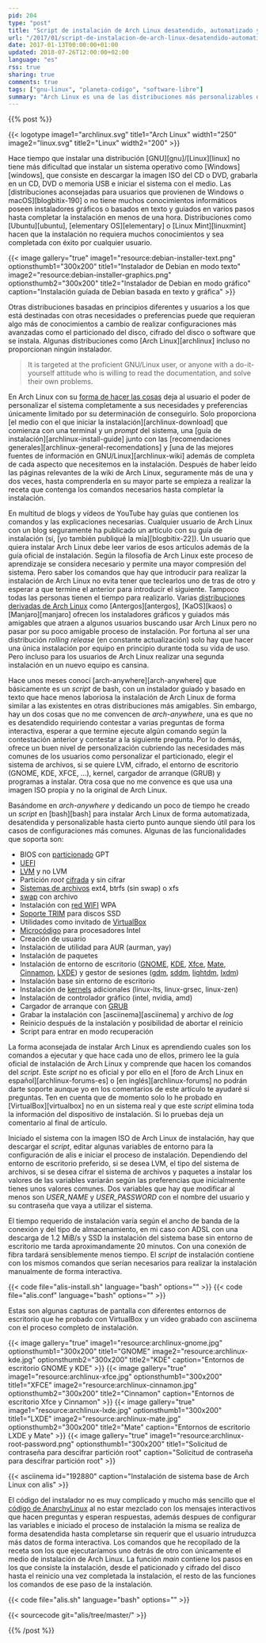```yaml
---
pid: 204
type: "post"
title: "Script de instalación de Arch Linux desatendido, automatizado y personalizable"
url: "/2017/01/script-de-instalacion-de-arch-linux-desatendido-automatizado-y-personalizable/"
date: 2017-01-13T00:00:00+01:00
updated: 2018-07-26T12:00:00+02:00
language: "es"
rss: true
sharing: true
comments: true
tags: ["gnu-linux", "planeta-codigo", "software-libre"]
summary: "Arch Linux es una de las distribuciones más personalizables de GNU/Linux pero cuya instalación requiere leer una buena cantidad de documentación para saber que comandos ejecutar en el _prompt_ del sistema en el que te deja se medio de instalación. Algunos usuarios eligen una distribución como Antergos, KaOS o Manjaro con un instalalador gráfico y guiado simplemente por el hecho de no enfrentarse al instalador de Arch Linux. Ejecutar un comando y esperar a que termine para introducir otro es lento y requiere de atención. "
---
```


{{% post %}}

{{< logotype image1="archlinux.svg" title1="Arch Linux" width1="250" image2="linux.svg" title2="Linux" width2="200" >}}

Hace tiempo que instalar una distribución [GNU][gnu]/[Linux][linux] no tiene más dificultad que instalar un sistema operativo como [Windows][windows], que consiste en descargar la imagen ISO del CD o DVD, grabarla en un CD, DVD o memoria USB e iniciar el sistema con el medio. Las [distribuciones aconsejadas para usuarios que provienen de Windows o macOS][blogbitix-190] o no tiene muchos conocimientos informáticos poseen instaladores gráficos o basados en texto y guiados en varios pasos hasta completar la instalación en menos de una hora. Distribuciones como [Ubuntu][ubuntu], [elementary OS][elementary] o [Linux Mint][linuxmint] hacen que la instalación no requiera muchos conocimientos y sea completada con éxito por cualquier usuario.

{{< image
    gallery="true"
    image1="resource:debian-installer-text.png" optionsthumb1="300x200" title1="Instalador de Debian en modo texto"
    image2="resource:debian-installer-graphics.png" optionsthumb2="300x200" title2="Instalador de Debian en modo gráfico"
    caption="Instalación guíada de Debian basada en texto y gráfica" >}}

Otras distribuciones basadas en principios diferentes y usuarios a los que está destinadas con otras necesidades o preferencias puede que requieran algo más de conocimientos a cambio de realizar configuraciones más avanzadas como el particionado del disco, cifrado del disco o software que se instala. Algunas distribuciones como [Arch Linux][archlinux] incluso no proporcionan ningún instalador.

> It is targeted at the proficient GNU/Linux user, or anyone with a do-it-yourself attitude who is
> willing to read the documentation, and solve their own problems.

En Arch Linux con su [forma de hacer las cosas](https://wiki.archlinux.org/index.php/Arch_Linux) deja al usuario el poder de personalizar el sistema completamente a sus necesidades y preferencias únicamente limitado por su determinación de conseguirlo. Solo proporciona [el medio con el que iniciar la instalación][archlinux-download] que comienza con una terminal y un _prompt_ del sistema, una [guía de instalación][archlinux-install-guide] junto con las [recomendaciones generales][archlinux-general-recomendations] y [una de las mejores fuentes de información en GNU/Linux][archlinux-wiki] además de completa de cada aspecto que necesitemos en la instalación. Después de haber leído las páginas relevantes de la wiki de Arch Linux, seguramente más de una y dos veces, hasta comprenderla en su mayor parte se empieza a realizar la receta que contenga los comandos necesarios hasta completar la instalación.

En multitud de blogs y vídeos de YouTube hay guías que contienen los comandos y las explicaciones necesarias. Cualquier usuario de Arch Linux con un blog seguramente ha publicado un artículo con su guía de instalación (sí, [yo también publiqué la mía][blogbitix-22]). Un usuario que quiera instalar Arch Linux debe leer varios de esos artículos además de la guía oficial de instalación. Según la filosofía de Arch Linux este proceso de aprendizaje se considera necesario y permite una mayor compresión del sistema. Pero saber los comandos que hay que introducir para realizar la instalación de Arch Linux no evita tener que teclearlos uno de tras de otro y esperar a que termine el anterior para introducir el siguiente. Tampoco todas las personas tienen el tiempo para realizarlo. Varias [distribuciones derivadas de Arch Linux](https://wiki.archlinux.org/index.php/Arch-based_distributions) como [Antergos][antergos], [KaOS][kaos] o [Manjaro][manjaro] ofrecen los instaladores gráficos y guiados más amigables que atraen a algunos usuarios buscando usar Arch Linux pero no pasar por su poco amigable proceso de instalación. Por fortuna al ser una distribución _rolling release_ (en constante actualización) solo hay que hacer una única instalación por equipo en principio durante toda su vida de uso. Pero incluso para los usuarios de Arch Linux realizar una segunda instalación en un nuevo equipo es cansina.

Hace unos meses conocí [arch-anywhere][arch-anywhere] que básicamente es un _script_ de bash, con un instalador guiado y basado en texto que hace menos laboriosa la instalación de Arch Linux de forma similar a las existentes en otras distribuciones más amigables. Sin embargo, hay un dos cosas que no me convencen de _arch-anywhere_, una es que no es desatendido requiriendo contestar a varias preguntas de forma interactiva, esperar a que termine ejecute algún comando según la contestación anterior y contestar a la siguiente pregunta. Por lo demás, ofrece un buen nivel de personalización cubriendo las necesidades más comunes de los usuarios como personalizar el particionado, elegir el sistema de archivos, si se quiere LVM, cifrado, el entorno de escritorio (GNOME, KDE, XFCE, ...), kernel, cargador de arranque (GRUB) y programas a instalar. Otra cosa que no me convence es que usa una imagen ISO propia y no la original de Arch Linux.

Basándome en _arch-anywhere_ y dedicando un poco de tiempo he creado un _script_ en [bash][bash] para instalar Arch Linux de forma automatizada, desatendida y personalizable hasta cierto punto aunque siendo útil para los casos de configuraciones más comunes. Algunas de las funcionalidades que soporta son:

* BIOS con [particionado](https://wiki.archlinux.org/index.php/Partitioning) GPT
* [UEFI](https://wiki.archlinux.org/index.php/Unified_Extensible_Firmware_Interface)
* [LVM](https://wiki.archlinux.org/index.php/LVM) y no LVM
* Partición _root_ [cifrada](https://wiki.archlinux.org/index.php/Dm-crypt/Encrypting_an_entire_system) y sin cifrar
* [Sistemas de archivos](https://wiki.archlinux.org/index.php/File_systems) ext4, btrfs (sin swap) o xfs
* [swap](https://wiki.archlinux.org/index.php/Swap) con archivo
* Instalación con [red WIFI](https://wiki.archlinux.org/index.php/Wireless_network_configuration) WPA
* [Soporte TRIM](https://wiki.archlinux.org/index.php/Solid_State_Drives) para discos SSD
* Utilidades como invitado de [VirtualBox](https://wiki.archlinux.org/index.php/VirtualBox)
* [Microcódigo](https://wiki.archlinux.org/index.php/Microcode) para procesadores Intel
* Creación de usuario
* Instalación de utilidad para AUR (aurman, yay)
* Instalación de paquetes
* Instalación de entorno de escritorio ([GNOME](https://wiki.archlinux.org/index.php/GNOME), [KDE](https://wiki.archlinux.org/index.php/KDE), [Xfce](https://wiki.archlinux.org/index.php/Xfce), [Mate](https://wiki.archlinux.org/index.php/MATE), [Cinnamon](https://wiki.archlinux.org/index.php/Cinnamon), [LXDE](https://wiki.archlinux.org/index.php/LXDE)) y gestor de sesiones ([gdm](https://wiki.archlinux.org/index.php/GDM), [sddm](https://wiki.archlinux.org/index.php/SDDM), [lightdm](https://wiki.archlinux.org/index.php/LightDM), [lxdm](https://wiki.archlinux.org/index.php/LXDM))
* Instalación base sin entorno de escritorio
* Instalación de [kernels](https://wiki.archlinux.org/index.php/Kernels) adicionales (linux-lts, linux-grsec, linux-zen)
* Instalación de controlador gráfico (intel, nvidia, amd)
* Cargador de arranque con [GRUB](https://wiki.archlinux.org/index.php/GRUB)
* Grabar la instalación con [asciinema][asciinema] y archivo de _log_
* Reinicio después de la instalación y posibilidad de abortar el reinicio
* Script para entrar en modo recuperación

La forma aconsejada de instalar Arch Linux es aprendiendo cuales son los comandos a ejecutar y que hace cada uno de ellos, primero lee la guía oficial de instalación de Arch Linux y comprende que hacen los comandos del _script_. Este _script_ no es oficial y por ello en el [foro de Arch Linux en español][archlinux-forums-es] o [en inglés][archlinux-forums] no podrán darte soporte aunque yo en los comentarios de este artículo te ayudaré si preguntas. Ten en cuenta que de momento solo lo he probado en [VirtualBox][virtualbox] no en un sistema real y que este _script_ elimina toda la información del dispositivo de instalación. Si lo pruebas deja un comentario al final de artículo.

Iniciado el sistema con la imagen ISO de Arch Linux de instalación, hay que descargar el _script_, editar algunas variables de entorno para la configuración de alis e iniciar el proceso de instalación. Dependiendo del entorno de escritorio preferido, si se desea LVM, el tipo del sistema de archivos, si se desea cifrar el sistema de archivos y paquetes a instalar los valores de las variables variarán según las preferencias que inicialmente tienes unos valores comunes. Dos variables que hay que modificar al menos son _USER\_NAME_ y _USER\_PASSWORD_ con el nombre del usuario y su contraseña que vaya a utilizar el sistema.

El tiempo requerido de instalación varía según el ancho de banda de la conexión y del tipo de almacenamiento, en mi caso con ADSL con una descarga de 1.2 MiB/s y SSD la instalación del sistema base sin entorno de escritorio me tarda aproximandamente 20 minutos. Con una conexión de fibra tardará sensiblemente menos tiempo. El _script_ de instalación contiene con los mismos comandos que serían necesarios para realizar la instalación manualmente de forma interactiva.

{{< code file="alis-install.sh" language="bash" options="" >}}
{{< code file="alis.conf" language="bash" options="" >}}

Estas son algunas capturas de pantalla con diferentes entornos de escritorio que he probado con VirtualBox y un vídeo grabado con asciinema con el proceso completo de instalación.

{{< image
    gallery="true"
    image1="resource:archlinux-gnome.jpg" optionsthumb1="300x200" title1="GNOME"
    image2="resource:archlinux-kde.jpg" optionsthumb2="300x200" title2="KDE"
    caption="Entornos de escritorio GNOME y KDE" >}}
{{< image
    gallery="true"
    image1="resource:archlinux-xfce.jpg" optionsthumb1="300x200" title1="XFCE"
    image2="resource:archlinux-cinnamon.jpg" optionsthumb2="300x200" title2="Cinnamon"
    caption="Entornos de escritorio Xfce y Cinnamon" >}}
{{< image
    gallery="true"
    image1="resource:archlinux-lxde.jpg" optionsthumb1="300x200" title1="LXDE"
    image2="resource:archlinux-mate.jpg" optionsthumb2="300x200" title2="Mate"
    caption="Entornos de escritorio LXDE y Mate" >}}
{{< image
    gallery="true"
    image1="resource:archlinux-root-password.png" optionsthumb1="300x200" title1="Solicitud de contraseña para descifrar partición root"
    caption="Solicitud de contraseña para descifrar partición root" >}}

{{< asciinema id="192880" caption="Instalación de sistema base de Arch Linux con alis" >}}

El código del instalador no es muy complicado y mucho más sencillo que el [código de AnarchyLinux](https://github.com/AnarchyLinux/installer) al no estar mezclado con los mensajes interactivos que hacen preguntas y esperan respuestas, además despues de configurar las variables e iniciado el proceso de instalación la misma se realiza de forma desatendida hasta completarse sin requerir que el usuario intruduzca más datos de forma interactiva. Los comandos que he recopilado de la receta son los que ejecutaríamos uno detrás de otro con únicamente el medio de instalación de Arch Linux. La función _main_ contiene los pasos en los que consiste la instalación, desde el paticionado y cifrado del disco hasta el reinicio una vez completada la instalación, el resto de las funciones los comandos de ese paso de la instalación.

{{< code file="alis.sh" language="bash" options="" >}}

{{< sourcecode git="alis/tree/master/" >}}

{{% /post %}}
